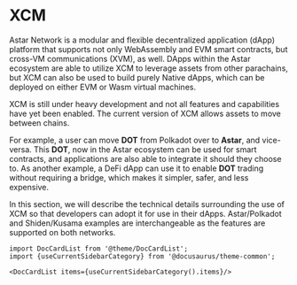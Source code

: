 # XCM

Astar Network is a modular and flexible decentralized application (dApp) platform that supports not only WebAssembly and EVM smart contracts, but cross-VM communications (XVM), as well. DApps within the Astar ecosystem are able to utilize XCM to leverage assets from other parachains, but XCM can also be used to build purely Native dApps, which can be deployed on either EVM or Wasm virtual machines.


XCM is still under heavy development and not all features and capabilities have yet been enabled. The current version of XCM allows assets to move between chains.

For example, a user can move **DOT** from Polkadot over to **Astar**, and vice-versa. This **DOT**, now in the Astar ecosystem can be used for smart contracts, and applications are also able to integrate it should they choose to. As another example, a DeFi dApp can use it to enable **DOT** trading without requiring a bridge, which makes it simpler, safer, and less expensive.

In this section, we will describe the technical details surrounding the use of XCM so that developers can adopt it for use in their dApps. Astar/Polkadot and Shiden/Kusama examples are interchangeable as the features are supported on both networks.

```mdx-code-block
import DocCardList from '@theme/DocCardList';
import {useCurrentSidebarCategory} from '@docusaurus/theme-common';

<DocCardList items={useCurrentSidebarCategory().items}/>
```
